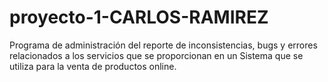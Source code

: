 # proyecto-1-CARLOS-RAMIREZ
Programa de administración del reporte de inconsistencias, bugs y errores relacionados a los servicios que  se proporcionan en un Sistema que se utiliza para la venta de productos online.  
